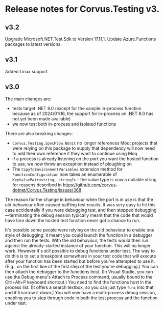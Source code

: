 # Release notes for Corvus.Testing v3.

## v3.2

Upgrade Microsoft.NET.Test.Sdk to Version 17.11.1.
Update Azure.Functions packages to latest versions.

## v3.1

Added Linux support.

## v3.0

The main changes are:

* tests target .NET 8.0 (except for the sample in-process function because as of 2024/01/16, the support for in-process on .NET 8.0 has not yet been made available)
* we now test both in-process and isolated functions

There are also breaking changes:

* `Corvus.Testing.SpecFlow.NUnit` no longer references Moq; projects that were relying on this package to supply that dependency will now need to add their own reference if they want to continue using Moq
* if a process is already listening on the port you want the hosted function to use, we now throw an exception instead of ploughing on
* The `CopyToEnvironmentVariables` extension method for `FunctionConfiguration` now takes an enumerable of `KeyValuePair<string, string?>` - the value type is now a nullable string for reasons described in https://github.com/corvus-dotnet/Corvus.Testing/issues/368

The reason for the change in behaviour when the port is in use is that the old behaviour often caused baffling test results. It was very easy to hit this case accidentally if you were debugging test, and then stopped debugging—terminating the debug session typically meant that the code that would have torn down the hosted test function never got a chance to run.

It's possible some people were relying on the old behaviour to enable one style of debugging: it meant you could launch the function in a debugger and then run the tests. With the old behaviour, the tests would then run against the already-started instance of your function. This will no longer work. However it's still possible to debug functions under test. The way to do this is to set a breakpoint somewhere in your test code that will execute after your function has been started but before you've attempted to use it. (E.g., on the first line of the first step of the test you're debugging.) You can then attach the debugger to the functions host. (In Visual Studio, you can use the Debug menu's Attach to Process command, usually bound to the Ctrl+Alt+P keyboard shortcut.) You need to find the functions host in the process list. (It offers a search textbox, so you can just type `func` into that, and it'll narrow it down.) You will now have a multi-process debug session, enabling you to step through code in both the test process and the function under test.
